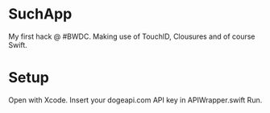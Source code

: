 SuchApp
=======

My first hack @ #BWDC. Making use of TouchID, Clousures and of course Swift.

Setup
=======

Open with Xcode.
Insert your dogeapi.com API key in APIWrapper.swift 
Run.
